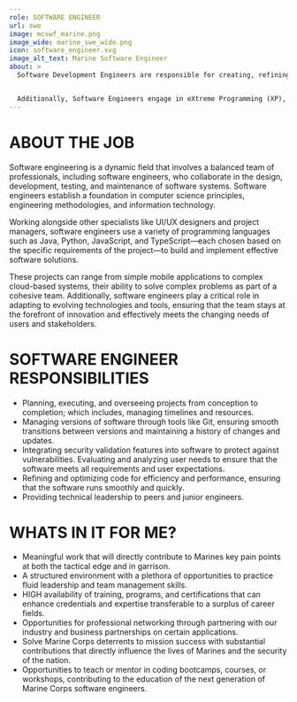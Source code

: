 ```yaml
---
role: SOFTWARE ENGINEER
url: swe
image: mcswf_marine.png
image_wide: marine_swe_wide.png
icon: software_engineer.svg
image_alt_text: Marine Software Engineer
about: >
  Software Development Engineers are responsible for creating, refining, and launching applications. They prioritize high availability, minimal latency, and scalability. Their approach is to first implement user stories from the backlog and adopt a test-first methodology. This strategy helps them to ensure that the software is free of bugs or security vulnerabilities.


  Additionally, Software Engineers engage in eXtreme Programming (XP), a collaborative method where pairs of engineers simultaneously work on the same code segment. This facilitates knowledge sharing and context understanding.
--- 
```

# ABOUT THE JOB
  Software engineering is a dynamic field that involves a balanced team of professionals, including software engineers, who collaborate in the design, development, testing, and maintenance of software systems. Software engineers establish a foundation in computer science principles, engineering methodologies, and information technology.

  Working alongside other specialists like UI/UX designers and project managers, software engineers use a variety of programming languages such as Java, Python, JavaScript, and TypeScript—each chosen based on the specific requirements of the project—to build and implement effective software solutions. 

  These projects can range from simple mobile applications to complex cloud-based systems, their ability to solve complex problems as part of a cohesive team. Additionally, software engineers play a critical role in adapting to evolving technologies and tools, ensuring that the team stays at the forefront of innovation and effectively meets the changing needs of users and stakeholders.
# SOFTWARE ENGINEER RESPONSIBILITIES
  - Planning, executing, and overseeing projects from conception to completion; which includes, managing timelines and resources.
  - Managing versions of software through tools like Git, ensuring smooth transitions between versions and maintaining a history of changes and updates.
  - Integrating security validation features into software to protect against vulnerabilities.
  Evaluating and analyzing user needs to ensure that the software meets all requirements and user expectations.
  - Refining and optimizing code for efficiency and performance, ensuring that the software runs smoothly and quickly.
  - Providing technical leadership to peers and junior engineers.
# WHATS IN IT FOR ME?
  - Meaningful work that will directly contribute to Marines key pain points at both the tactical edge and in garrison. 
  - A structured environment with a plethora of opportunities to practice fluid leadership and team management skills.
  - HIGH availability of training, programs, and certifications that can enhance credentials and expertise transferable to a surplus of career fields.
  - Opportunities for professional networking through partnering with our industry and business partnerships on certain applications. 
  - Solve Marine Corps deterrents to mission success with substantial contributions that directly influence the lives of Marines and the security of the nation.
  - Opportunities to teach or mentor in coding bootcamps, courses, or workshops, contributing to the education of the next generation of Marine Corps software engineers.
